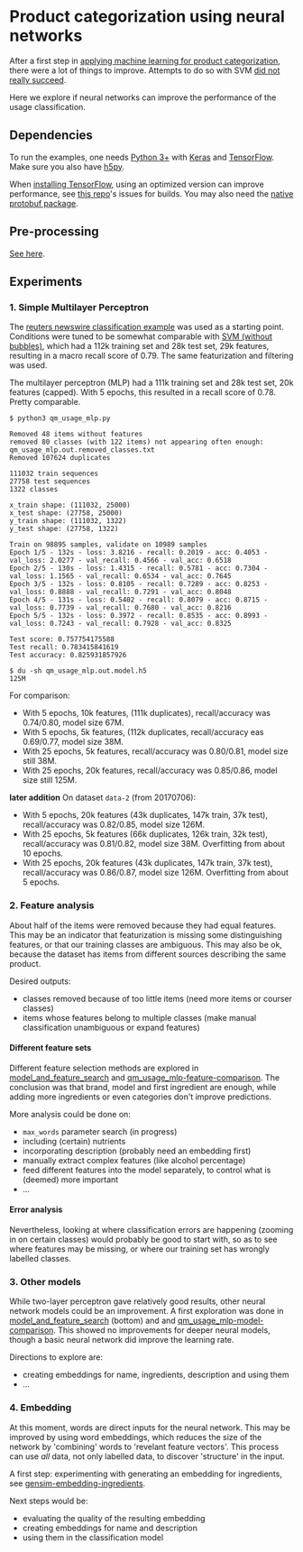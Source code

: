 # Product categorization using neural networks

After a first step in [applying machine learning for product categorization](../categorization-svm),
there were a lot of things to improve. Attempts to do so with SVM [did not really succeed](../categorization-svm-2).

Here we explore if neural networks can improve the performance of the usage classification.

## Dependencies

To run the examples, one needs [Python 3+](http://python.org/) with [Keras](https://keras.io/) and
[TensorFlow](https://www.tensorflow.org/). Make sure you also have [h5py](http://www.h5py.org/).

When [installing TensorFlow](https://www.tensorflow.org/install/), using an optimized version can
improve performance, see [this repo](https://github.com/yaroslavvb/tensorflow-community-wheels)'s
issues for builds. You may also need the [native protobuf package](https://www.tensorflow.org/install/install_linux#protobuf_pip_package_31).

## Pre-processing

[See here](../categorization-svm-2/README.md#Pre-processing).

## Experiments

### 1. Simple Multilayer Perceptron

The [reuters newswire classification example](https://github.com/fchollet/keras/blob/master/examples/reuters_mlp.py)
was used as a starting point. Conditions were tuned to be somewhat comparable with
[SVM (without bubbles)](../categorization-svm-2/cross_validation.ipynb), which had a 112k training
set and 28k test set, 29k features, resulting in a macro recall score of 0.79. The same featurization
and filtering was used.

The multilayer perceptron (MLP) had a 111k training set and 28k test set, 20k features (capped).
With 5 epochs, this resulted in a recall score of 0.78. Pretty comparable.

```
$ python3 qm_usage_mlp.py

Removed 48 items without features
removed 80 classes (with 122 items) not appearing often enough: qm_usage_mlp.out.removed_classes.txt
Removed 107624 duplicates

111032 train sequences
27758 test sequences
1322 classes

x_train shape: (111032, 25000)
x_test shape: (27758, 25000)
y_train shape: (111032, 1322)
y_test shape: (27758, 1322)

Train on 98895 samples, validate on 10989 samples
Epoch 1/5 - 132s - loss: 3.8216 - recall: 0.2019 - acc: 0.4053 - val_loss: 2.0277 - val_recall: 0.4566 - val_acc: 0.6518
Epoch 2/5 - 130s - loss: 1.4315 - recall: 0.5781 - acc: 0.7304 - val_loss: 1.1565 - val_recall: 0.6534 - val_acc: 0.7645
Epoch 3/5 - 132s - loss: 0.8105 - recall: 0.7289 - acc: 0.8253 - val_loss: 0.8888 - val_recall: 0.7291 - val_acc: 0.8048
Epoch 4/5 - 131s - loss: 0.5402 - recall: 0.8079 - acc: 0.8715 - val_loss: 0.7739 - val_recall: 0.7680 - val_acc: 0.8216
Epoch 5/5 - 132s - loss: 0.3972 - recall: 0.8535 - acc: 0.8993 - val_loss: 0.7243 - val_recall: 0.7928 - val_acc: 0.8325

Test score: 0.757754175588
Test recall: 0.783415841619
Test accuracy: 0.825931857926

$ du -sh qm_usage_mlp.out.model.h5
125M
```

For comparison:
* With 5 epochs, 10k features, (111k duplicates), recall/accuracy was 0.74/0.80, model size 67M.
* With 5 epochs, 5k features, (112k duplicates, recall/accuracy eas 0.69/0.77, model size 38M.
* With 25 epochs, 5k features, recall/accuracy was 0.80/0.81, model size still 38M.
* With 25 epochs, 20k features, recall/accuracy was 0.85/0.86, model size still 125M.

**later addition** On dataset `data-2` (from 20170706):
* With 5 epochs, 20k features (43k duplicates, 147k train, 37k test), recall/accuracy was 0.82/0.85, model size 126M.
* With 25 epochs, 5k features (66k duplicates, 126k train, 32k test), recall/accuracy was 0.81/0.82, model size 38M. Overfitting from about 10 epochs.
* With 25 epochs, 20k features (43k duplicates, 147k train, 37k test), recall/accuracy was 0.86/0.87, model size 126M. Overfitting from about 5 epochs.

### 2. Feature analysis

About half of the items were removed because they had equal features. This may be an indicator that
featurization is missing some distinguishing features, or that our training classes are ambiguous. This
may also be ok, because the dataset has items from different sources describing the same product.

Desired outputs:
- classes removed because of too little items (need more items or courser classes)
- items whose features belong to multiple classes (make manual classification unambiguous or expand features)

#### Different feature sets

Different feature selection methods are explored in [model_and_feature_search](model_and_feature_search.ipynb)
and [qm_usage_mlp-feature-comparison](qm_usage_mlp-feature-comparision.py). The conclusion was that brand,
model and first ingredient are enough, while adding more ingredients or even categories don't improve predictions.

More analysis could be done on:
- `max_words` parameter search (in progress)
- including (certain) nutrients
- incorporating description (probably need an embedding first)
- manually extract complex features (like alcohol percentage)
- feed different features into the model separately, to control what is (deemed) more important
- ...

#### Error analysis

Nevertheless, looking at where classification errors are happening (zooming in on certain classes) would
probably be good to start with, so as to see where features may be missing, or where our training set
has wrongly labelled classes.

### 3. Other models

While two-layer perceptron gave relatively good results, other neural network models could be an improvement.
A first exploration was done in [model_and_feature_search](model_and_feature_search.ipynb) (bottom) and
and [qm_usage_mlp-model-comparison](qm_usage_mlp-model-comparision.py). This showed no improvements for deeper
neural models, though a basic neural network did improve the learning rate.

Directions to explore are:
- creating embeddings for name, ingredients, description and using them
- ...

### 4. Embedding

At this moment, words are direct inputs for the neural network. This may be improved by using word embeddings,
which reduces the size of the network by 'combining' words to 'revelant feature vectors'. This process can use
_all_ data, not only labelled data, to discover 'structure' in the input.

A first step: experimenting with generating an embedding for ingredients, see
[gensim-embedding-ingredients](gensim-embedding-ingredients.ipynb).

Next steps would be:
- evaluating the quality of the resulting embedding
- creating embeddings for name and description
- using them in the classification model

